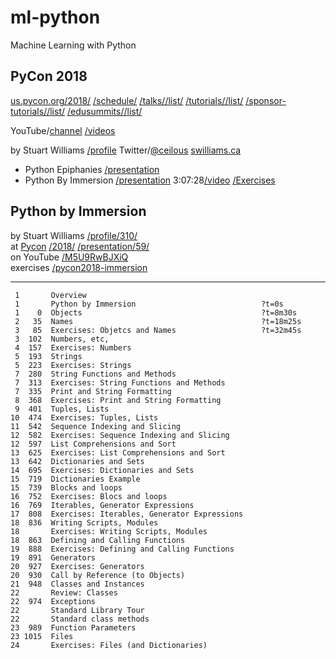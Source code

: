 # ml-python
Machine Learning with Python


## PyCon 2018
[us.pycon.org/2018/](https://us.pycon.org/2018/)
[/schedule/](https://us.pycon.org/2018/schedule/)
[/talks/](https://us.pycon.org/2018/schedule/talks/)[/list/](https://us.pycon.org/2018/schedule/talks/list/)
[/tutorials/](https://us.pycon.org/2018/schedule/tutorials/)[/list/](https://us.pycon.org/2018/schedule/tutorials/list/)
[/sponsor-tutorials/](https://us.pycon.org/2018/schedule/sponsor-tutorials/)[/list/](https://us.pycon.org/2018/schedule/sponsor-tutorials/list/)
[/edusummits/](https://us.pycon.org/2018/schedule/edusummits/list/)[/list/](https://us.pycon.org/2018/schedule/edusummits/list/)

YouTube/[channel](https://www.youtube.com/channel/UCsX05-2sVSH7Nx3zuk3NYuQ)
[/videos](https://www.youtube.com/channel/UCsX05-2sVSH7Nx3zuk3NYuQ/videos)



by Stuart Williams [/profile](https://us.pycon.org/2018/speaker/profile/310/)
Twitter/[@ceilous](https://twitter.com/ceilous)
[swilliams.ca](http://swilliams.ca)
- Python Epiphanies [/presentation](https://us.pycon.org/2018/schedule/presentation/45/)
- Python By Immersion [/presentation](https://us.pycon.org/2018/schedule/presentation/59/) 3:07:28[/video](https://www.youtube.com/watch?v=M5U9RwBJXiQ) [/Exercises](http://bit.ly/pycon2018-immersion)


## Python by Immersion 
by Stuart Williams [/profile/310/]  
at [Pycon] [/2018/] [/presentation/59/]  
on YouTube [/M5U9RwBJXiQ]  
exercises [/pycon2018-immersion]  

---
[Pycon]: https://us.pycon.org/
[/2018/]: https://us.pycon.org/2018/

[/profile/310/]: https://us.pycon.org/2018/speaker/profile/310/
[/presentation/59/]: https://us.pycon.org/2018/schedule/presentation/59/
[/M5U9RwBJXiQ]: https://www.youtube.com/watch?v=M5U9RwBJXiQ
[/pycon2018-immersion]: http://bit.ly/pycon2018-immersion


```
 1       Overview
 1       Python by Immersion                            ?t=0s
 1    0  Objects                                        ?t=8m30s
 2   35  Names                                          ?t=18m25s
 3   85  Exercises: Objetcs and Names                   ?t=32m45s
 3  102  Numbers, etc,
 4  157  Exercises: Numbers
 5  193  Strings
 5  223  Exercises: Strings
 7  280  String Functions and Methods
 7  313  Exercises: String Functions and Methods
 7  335  Print and String Formatting
 8  368  Exercises: Print and String Formatting
 9  401  Tuples, Lists
10  474  Exercises: Tuples, Lists
11  542  Sequence Indexing and Slicing
12  582  Exercises: Sequence Indexing and Slicing
12  597  List Comprehensions and Sort
13  625  Exercises: List Comprehensions and Sort
13  642  Dictionaries and Sets
14  695  Exercises: Dictionaries and Sets
15  719  Dictionaries Example
15  739  Blocks and loops
16  752  Exercises: Blocs and loops
16  769  Iterables, Generator Expressions
17  808  Exercises: Iterables, Generator Expressions
18  836  Writing Scripts, Modules
18       Exercises: Writing Scripts, Modules
18  863  Defining and Calling Functions
19  888  Exercises: Defining and Calling Functions
19  891  Generators
20  927  Exercises: Generators
20  930  Call by Reference (to Objects)
21  948  Classes and Instances
22       Review: Classes
22  974  Exceptions
22       Standard Library Tour
22       Standard class methods
23  989  Function Parameters
23 1015  Files
24       Exercises: Files (and Dictionaries)
```

